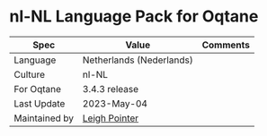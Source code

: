 # nl-NL Language Pack for Oqtane

| Spec                | Value                               | Comments
| ------------------- | ----------------------------------- | ------------------- |
| Language            | Netherlands (Nederlands)
| Culture             | nl-NL
| For Oqtane          | 3.4.3 release
| Last Update         | 2023-May-04
| Maintained by       | [Leigh Pointer](https://www.studio-elf.net)
